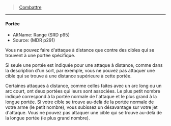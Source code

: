 ﻿---
!GenericItem
Id: combat_hd.md#portée
ParentLink: combat_hd.md#combattre
Name: Portée
ParentName: Combattre
NameLevel: 4
AltName: Range (SRD p95)
Source: (MDR p291)
Attributes: {}
---
> [Combattre](hd_combat.md)

---

#### Portée

- AltName: Range (SRD p95)
- Source: (MDR p291)

Vous ne pouvez faire d'attaque à distance que contre des cibles qui se trouvent à une portée spécifique.

Si seule une portée est indiquée pour une attaque à distance, comme dans la description d'un sort, par exemple, vous ne pouvez pas attaquer une cible qui se trouve à une distance supérieure à cette portée.

Certaines attaques à distance, comme celles faites avec un arc long ou un arc court, ont deux portées qui leurs sont associées. Le plus petit nombre indiqué correspond à la portée normale de l'attaque et le plus grand à la longue portée. Si votre cible se trouve au-delà de la portée normale de votre arme (le petit nombre), vous subissez un désavantage sur votre jet d'attaque. Vous ne pouvez pas attaquer une cible qui se trouve au-delà de la longue portée (le plus grand nombre).

